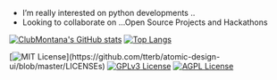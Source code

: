 
-  I’m really interested on python developments ..
- Looking to collaborate on ...Open Source Projects and Hackathons


[![ClubMontana's GitHub stats](https://github-readme-stats.vercel.app/api?username=ClubMontana&count_private=true&show_icons=true&theme=cobalt)](https://github.com/ClubMontana/github-readme-stats)
[![Top Langs](https://github-readme-stats.vercel.app/api/top-langs/?username=ClubMontana&layout=compact)](https://github.com/ClubMontana/github-readme-stats)


[![MIT License](https://img.shields.io/apm/l/atomic-design-ui.svg?)](https://github.com/tterb/atomic-design-ui/blob/master/LICENSEs)
[![GPLv3 License](https://img.shields.io/badge/License-GPL%20v3-yellow.svg)](https://opensource.org/licenses/)
[![AGPL License](https://img.shields.io/badge/license-AGPL-blue.svg)](http://www.gnu.org/licenses/agpl-3.0)

